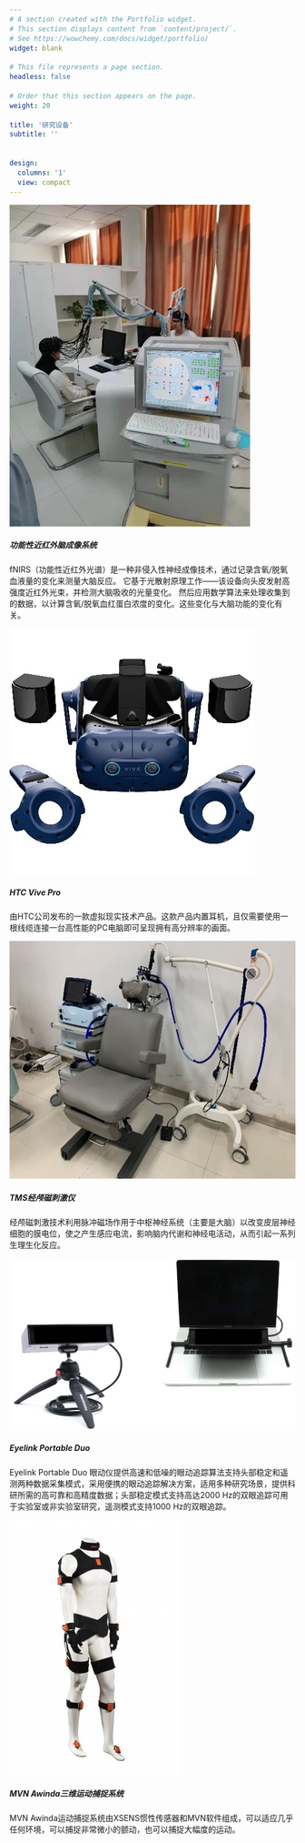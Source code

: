 ```yaml
---
# A section created with the Portfolio widget.
# This section displays content from `content/project/`.
# See https://wowchemy.com/docs/widget/portfolio/
widget: blank

# This file represents a page section.
headless: false

# Order that this section appears on the page.
weight: 20

title: '研究设备'
subtitle: ''


design:
  columns: '1'
  view: compact
---
```


<html>
<head>
<style>
<link rel="stylesheet" href="https://cdn.jsdelivr.net/npm/bootstrap@4.6.2/dist/css/bootstrap.min.css" integrity="sha384-xOolHFLEh07PJGoPkLv1IbcEPTNtaed2xpHsD9ESMhqIYd0nLMwNLD69Npy4HI+N" crossorigin="anonymous">
li.media{
margin-bottom: 50px;
}


</style>
</head>
<body>

<div class="row row-cols-1 row-cols-md-3">
  <div class="col mb-4">
    <div class="card h-100">
      <img src="fnirs.jpg" class="card-img-top" alt="...">
      <div class="card-body">
        <h5 class="card-title">功能性近红外脑成像系统</h5>
        <p class="card-text">fNIRS（功能性近红外光谱）是一种非侵入性神经成像技术，通过记录含氧/脱氧血液量的变化来测量大脑反应。 它基于光散射原理工作——该设备向头皮发射高强度近红外光束，并检测大脑吸收的光量变化。 然后应用数学算法来处理收集到的数据，以计算含氧/脱氧血红蛋白浓度的变化。这些变化与大脑功能的变化有关。</p>
      </div>
    </div>
  </div>
  <div class="col mb-4">
    <div class="card h-100">
      <img src="vive.jpg" class="card-img-top" alt="...">
      <div class="card-body">
        <h5 class="card-title">HTC Vive Pro</h5>
        <p class="card-text">由HTC公司发布的一款虚拟现实技术产品。这款产品内置耳机，且仅需要使用一根线缆连接一台高性能的PC电脑即可呈现拥有高分辨率的画面。</p>
      </div>
    </div>
  </div>
  <div class="col mb-4">
    <div class="card h-100">
      <img src="tms.jpg" class="card-img-top" alt="...">
      <div class="card-body">
        <h5 class="card-title">TMS经颅磁刺激仪</h5>
        <p class="card-text">经颅磁刺激技术利用脉冲磁场作用于中枢神经系统（主要是大脑）以改变皮层神经细胞的膜电位，使之产生感应电流，影响脑内代谢和神经电活动，从而引起一系列生理生化反应。</p>
      </div>
    </div>
  </div>
  <div class="col mb-4">
    <div class="card h-100">
      <img src="eyelink.jpg" class="card-img-top" alt="...">
      <div class="card-body">
        <h5 class="card-title">Eyelink Portable Duo</h5>
        <p class="card-text">Eyelink Portable Duo 眼动仪提供高速和低噪的眼动追踪算法支持头部稳定和遥测两种数据采集模式，采用便携的眼动追踪解决方案，适用多种研究场景，提供科研所需的高可靠和高精度数据；头部稳定模式支持高达2000 Hz的双眼追踪可用于实验室或非实验室研究，遥测模式支持1000 Hz的双眼追踪。</p>
      </div>
    </div>
  </div>
  <div class="col mb-4">
    <div class="card h-100">
      <img src="mvn.jpg" class="card-img-top" alt="...">
      <div class="card-body">
        <h5 class="card-title">MVN Awinda三维运动捕捉系统</h5>
        <p class="card-text">MVN Awinda运动捕捉系统由XSENS惯性传感器和MVN软件组成，可以适应几乎任何环境，可以捕捉非常微小的颤动，也可以捕捉大幅度的运动。</p>
      </div>
    </div>
  </div>  
</div>



</body>
</html>
